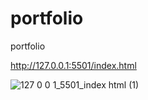 # portfolio
 portfolio

http://127.0.0.1:5501/index.html

![127 0 0 1_5501_index html (1)](https://user-images.githubusercontent.com/71969709/118805945-767d2f00-b8e1-11eb-8e2a-694b0cdc9fc3.png)

